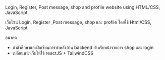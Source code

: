 Login, Register, Post message, shop and profile website using HTML/CSS, JavaScript.

เว็บไซน์ Login, Register ,Post message, shop และ profile โดยใช้ Html/CSS, JavaScript 

อนาคต 
- กำลังศึกษาและฝึกเขียนการทำหลังบ้าน backend สำหรับหน้ารายการ shop และ login 
- เปลี่ยนหน้าเว็บให้ใช้ reactJS + TailwindCSS
